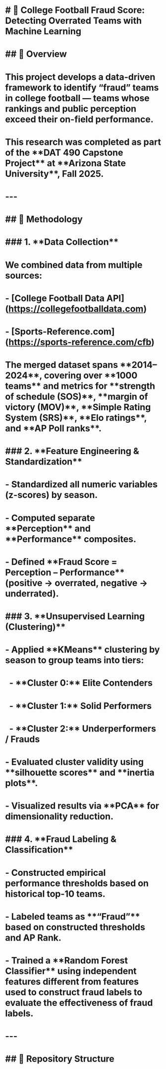 # \# 🏈 College Football Fraud Score: Detecting Overrated Teams with Machine Learning

# 

# \## 📘 Overview

# This project develops a data-driven framework to identify “fraud” teams in college football — teams whose rankings and public perception exceed their on-field performance.  

# 

# This research was completed as part of the \*\*DAT 490 Capstone Project\*\* at \*\*Arizona State University\*\*, Fall 2025.

# 

# ---

# 

# \## 🧠 Methodology

# 

# \### 1. \*\*Data Collection\*\*

# We combined data from multiple sources:

# \- \[College Football Data API](https://collegefootballdata.com)

# \- \[Sports-Reference.com](https://sports-reference.com/cfb)

# 

# The merged dataset spans \*\*2014–2024\*\*, covering over \*\*1000 teams\*\* and metrics for \*\*strength of schedule (SOS)\*\*, \*\*margin of victory (MOV)\*\*, \*\*Simple Rating System (SRS)\*\*, \*\*Elo ratings\*\*, and \*\*AP Poll ranks\*\*.

# 

# \### 2. \*\*Feature Engineering \& Standardization\*\*

# \- Standardized all numeric variables (z-scores) by season.

# \- Computed separate \*\*Perception\*\* and \*\*Performance\*\* composites.

# \- Defined \*\*Fraud Score = Perception – Performance\*\* (positive → overrated, negative → underrated).

# 

# \### 3. \*\*Unsupervised Learning (Clustering)\*\*

# \- Applied \*\*KMeans\*\* clustering by season to group teams into tiers:

# &nbsp; - \*\*Cluster 0:\*\* Elite Contenders  

# &nbsp; - \*\*Cluster 1:\*\* Solid Performers  

# &nbsp; - \*\*Cluster 2:\*\* Underperformers / Frauds

# \- Evaluated cluster validity using \*\*silhouette scores\*\* and \*\*inertia plots\*\*.

# \- Visualized results via \*\*PCA\*\* for dimensionality reduction.

# 

# \### 4. \*\*Fraud Labeling \& Classification\*\*

# \- Constructed empirical performance thresholds based on historical top-10 teams.

# \- Labeled teams as \*\*“Fraud”\*\* based on constructed thresholds and AP Rank.

# \- Trained a \*\*Random Forest Classifier\*\* using independent features different from features used to construct fraud labels to evaluate the effectiveness of fraud labels.

# 

# ---

# 

# \## 🧩 Repository Structure



